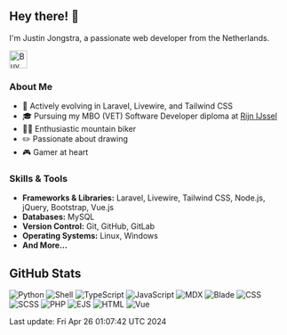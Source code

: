 ## Hey there! 👋

I'm Justin Jongstra, a passionate web developer from the Netherlands.

<a href='https://ko-fi.com/justinjongstra' target='_blank'><img height='32' style='border:0px;height:32px;' src='https://cdn.ko-fi.com/cdn/kofi2.png?v=3' border='0' alt='Buy Me a Coffee at ko-fi.com' /></a> 
<br>

### About Me
- 🌱 Actively evolving in Laravel, Livewire, and Tailwind CSS
- 🎓 Pursuing my MBO (VET) Software Developer diploma at [Rijn IJssel](https://www.rijnijssel.nl/)
- 🚵‍♂️ Enthusiastic mountain biker
- ✏️ Passionate about drawing
- 🎮 Gamer at heart

### Skills & Tools
- **Frameworks & Libraries:** Laravel, Livewire, Tailwind CSS, Node.js, jQuery, Bootstrap, Vue.js
- **Databases:** MySQL
- **Version Control:** Git, GitHub, GitLab
- **Operating Systems:** Linux, Windows
- **And More...**



## GitHub Stats
![Python](https://img.shields.io/badge/Python-.17%25-blue)
![Shell](https://img.shields.io/badge/Shell-.35%25-blue)
![TypeScript](https://img.shields.io/badge/TypeScript-.02%25-blue)
![JavaScript](https://img.shields.io/badge/JavaScript-12.10%25-blue)
![MDX](https://img.shields.io/badge/MDX-2.30%25-blue)
![Blade](https://img.shields.io/badge/Blade-24.81%25-blue)
![CSS](https://img.shields.io/badge/CSS-2.18%25-blue)
![SCSS](https://img.shields.io/badge/SCSS-2.08%25-blue)
![PHP](https://img.shields.io/badge/PHP-54.29%25-blue)
![EJS](https://img.shields.io/badge/EJS-.77%25-blue)
![HTML](https://img.shields.io/badge/HTML-.10%25-blue)
![Vue](https://img.shields.io/badge/Vue-.78%25-blue)

Last update: Fri Apr 26 01:07:42 UTC 2024

